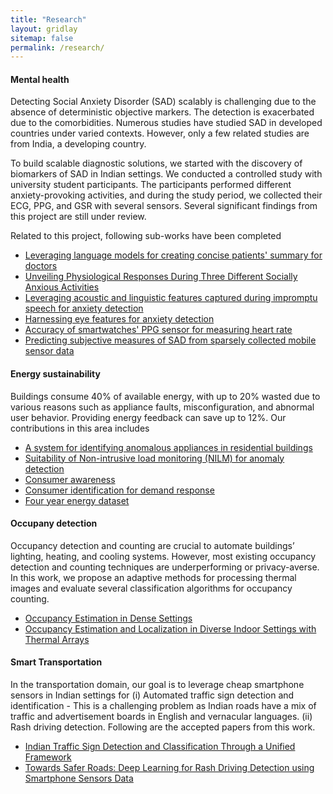 ```yaml
---
title: "Research"
layout: gridlay
sitemap: false
permalink: /research/
---
```


<style>
img{
  border-radius: 10px;
}
.col-md-3 {
  margin-top:10px;
  margin-bottom:10px;
  padding:0px;
  display:block;
  overflow:hidden;
  text-align:center;
  display: table-cell;
  background: white;
  border-radius: 20px;
  height: auto;
}
iframe {
  margin:0;
  padding:0;
  width: 175px;
  display: inline;
  vertical-align: middle;
}
</style>

<div class="jumbotron">
<div class="col-md-12 col-sm-12">
<h4>Mental health</h4>
Detecting Social Anxiety Disorder (SAD) scalably is challenging due to the absence of deterministic objective markers. The detection is exacerbated due to the comorbidities. Numerous studies have studied SAD in developed countries under varied contexts. However, only a few related studies are from India, a developing country. 

To build scalable diagnostic solutions, we started with the discovery of biomarkers of SAD in Indian settings. We conducted a controlled study with university student participants. The participants performed different anxiety-provoking activities, and during the study period, we collected their ECG, PPG, and GSR with several sensors. Several significant findings from this project are still under review. 

Related to this project, following sub-works have been completed
- <a href = "https://arxiv.org/html/2403.20145v2"> Leveraging language models for creating concise patients' summary for doctors</a>
- <a href = "https://dl.acm.org/doi/pdf/10.1145/3663671"> Unveiling Physiological Responses During Three Different Socially Anxious Activities </a>
- <a href = "https://dl.acm.org/doi/10.1145/3657245"> Leveraging acoustic and linguistic features captured during impromptu speech for anxiety detection </a>
- <a href = "https://dl.acm.org/doi/10.1145/3662009.3662021"> Harnessing eye features for anxiety detection </a>
- <a href = "https://ieeexplore.ieee.org/document/10356653"> Accuracy of smartwatches' PPG sensor for measuring heart rate</a>
- <a href = "https://dl.acm.org/doi/10.1145/3411823"> Predicting subjective measures of SAD from sparsely collected mobile sensor data</a>

</div>
</div>



<div class="jumbotron">
<div class="col-md-12 col-sm-12">
<h4>Energy sustainability</h4>

Buildings consume 40% of available energy, with up to 20% wasted due to various reasons such as appliance faults, misconfiguration, and abnormal user behavior. Providing energy feedback can save up to 12%. Our contributions in this area includes  

 -  <a href="https://dl.acm.org/doi/10.1145/3276774.3276797">A system for identifying anomalous appliances in residential buildings</a>
 -  <a href="https://linkinghub.elsevier.com/retrieve/pii/S0306261919300613">Suitability of Non-intrusive load monitoring (NILM) for anomaly detection</a>
 -  <a href="https://dl.acm.org/doi/10.1145/3137133.3137164">Consumer awareness</a>
 -  <a href="https://dl.acm.org/doi/10.1145/3137133.3137157">Consumer identification for demand response</a>
 -  <a href="https://www.nature.com/articles/sdata201915">Four year energy dataset</a>
</div>
</div>



<div class="jumbotron">
<div class="col-md-12 col-sm-12">
<h4>Occupany detection</h4>

Occupancy detection and counting are crucial to automate buildings’ lighting, heating, and cooling systems. However, most existing occupancy detection and counting techniques are underperforming or privacy-averse. In this work, we propose an adaptive methods for processing thermal images and evaluate several classification algorithms for occupancy counting. 

 - <a href="https://ieeexplore.ieee.org/document/10041292">Occupancy Estimation in Dense Settings</a>
 -  <a href="https://dl.acm.org/doi/10.1145/3674829.3675059">Occupancy Estimation and Localization in Diverse Indoor Settings with Thermal Arrays</a>
</div>
</div>


<div class="jumbotron">
<div class="col-md-12 col-sm-12">
<h4>Smart Transportation</h4>

In the transportation domain, our goal is to leverage cheap smartphone sensors in Indian settings for (i) Automated traffic sign detection and identification - This is a challenging problem as Indian roads have a mix of traffic and advertisement boards in English and vernacular languages. (ii) Rash driving detection. Following are the accepted papers from this work.
 
 - <a href="https://ieeexplore.ieee.org/document/10562197">Indian Traffic Sign Detection and Classification Through a Unified Framework</a>
  - <a href="https://dl.acm.org/doi/10.1145/3674829.3675069">Towards Safer Roads: Deep Learning for Rash Driving Detection using Smartphone Sensors Data</a>

</div>
</div>




